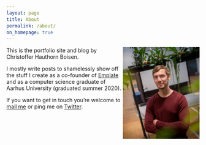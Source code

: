 ```yaml
---
layout: page
title: About
permalink: /about/
on_homepage: true
---
```


<img src="/assets/images/2021-christoffer.jpg" alt="Christoffer Hauthorn Boisen" style="float:right; max-width:200px;" class="mdl-cell--hide-phone">
This is the portfolio site and blog by Christoffer Hauthorn Boisen.

I mostly write posts to shamelessly show off the stuff I create as a co-founder of [Emplate](https://www.emplate.it/) and as a computer science graduate of Aarhus University (graduated summer 2020).

If you want to get in touch you’re welcome to [mail me][Christoffer-mailto] or ping me on [Twitter][Christoffer-Twitter].

[Christoffer-mailto]: mailto:christoffer@hauthorn.me
[Christoffer-Twitter]: https://twitter.com/christofferhb